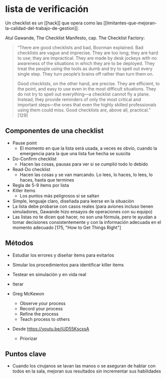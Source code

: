 # lista de verificación
Un checklist es un [[hack]] que opera como las [[limitantes-que-mejoran-la-calidad-del-trabajo-de-gestion]].

Atul Gawande, The Checklist Manifesto, cap. The Checklist Factory:

>“There are good checklists and bad, Boorman explained. Bad checklists are vague and imprecise. They are too long; they are hard to use; they are impractical. They are made by desk jockeys with no awareness of the situations in which they are to be deployed. They treat the people using the tools as dumb and try to spell out every single step. They turn people’s brains off rather than turn them on.
>
>Good checklists, on the other hand, are precise. They are efficient, to the point, and easy to use even in the most difficult situations. They do not try to spell out everything—a checklist cannot fly a plane. Instead, they provide reminders of only the most critical and important steps—the ones that even the highly skilled professionals using them could miss. Good checklists are, above all, practical.” [129]

## Componentes de una checklist

- Pause point
    - El momento en que la lista será usada, a veces es obvio, cuando la emergencia para la que una lista fue hecha se suscita 
- Do-Confirm checklist
    - Hacen las cosas, pausas para ver si se cumplió todo lo debido
- Read-Do checklist
    - Hacen las cosas y se van marcando. Lo lees, lo haces, lo lees, lo haces, hasta que termines
- Regla de 5-9 items por lista
- Killer items
    - Los puntos más peligrosos si se saltan
- Simple, lenguaje claro, diseñada para leerse en la situación
- La lista debe probarse con casos reales (para aviones incluso tienen simuladores, Gawande hizo ensayos de operaciones con su equipo)
- Las listas no te dicen qué hacer, no son una fórmula, pero te ayudan a tomar decisiones consistentemente y con la información adecuada en el momento adecuado [175, "How to Get Things Right"]

## Métodos

- Estudiar los errores y diseñar items para evitarlos
- Simular los procedimientos para identificar killer items
- Testear en simulación y en vida real
- Iterar

- Greg McKewon
    - Observe your process
    - Record your process
    - Refine the process
    - Teach process to others

- Desde https://youtu.be/iUD55KscxsA
    - Priorizar


## Puntos clave

- Cuando los cirujanos se lavan las manos o se aseguran de hablar con todos en la sala, mejoran sus resultados sin incrementar sus habilidades